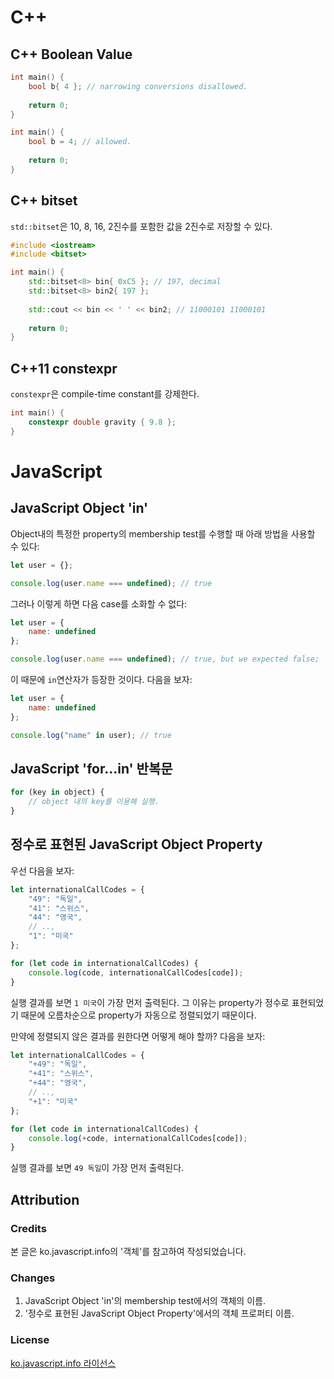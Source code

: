 # C++
## C++ Boolean Value

```c++
int main() {
    bool b{ 4 }; // narrowing conversions disallowed.
    
    return 0;
}
```

```c++
int main() {
    bool b = 4; // allowed.
    
    return 0;
}
```

## C++ bitset

`std::bitset`은 10, 8, 16, 2진수를 포함한 값을 2진수로 저장할 수 있다.

```c++
#include <iostream>
#include <bitset>

int main() {
    std::bitset<8> bin{ 0xC5 }; // 197, decimal
    std::bitset<8> bin2{ 197 };
    
    std::cout << bin << ' ' << bin2; // 11000101 11000101
    
    return 0;
}
```

## C++11 constexpr

`constexpr`은 compile-time constant를 강제한다.

```c++
int main() {
    constexpr double gravity { 9.8 };
}
```

# JavaScript
## JavaScript Object 'in'

Object내의 특정한 property의 membership test를 수행할 때 아래 방법을 사용할 수 있다:

```javascript
let user = {};

console.log(user.name === undefined); // true
```

그러나 이렇게 하면 다음 case를 소화할 수 없다:

```javascript
let user = {
    name: undefined
};

console.log(user.name === undefined); // true, but we expected false;
```

이 때문에 `in`연산자가 등장한 것이다. 다음을 보자:

```javascript
let user = {
    name: undefined
};

console.log("name" in user); // true
```

## JavaScript 'for...in' 반복문

```javascript
for (key in object) {
    // object 내의 key를 이용해 실행.
}
```

## 정수로 표현된 JavaScript Object Property

우선 다음을 보자:

```javascript
let internationalCallCodes = {
    "49": "독일",
    "41": "스위스",
    "44": "영국",
    // ..,
    "1": "미국"
};

for (let code in internationalCallCodes) {
    console.log(code, internationalCallCodes[code]);
}
```

실행 결과를 보면 `1 미국`이 가장 먼저 출력된다. 그 이유는 property가 정수로 표현되었기 때문에 오름차순으로 property가 자동으로 정렬되었기 때문이다.

만약에 정렬되지 않은 결과를 원한다면 어떻게 해야 할까? 다음을 보자:

```javascript
let internationalCallCodes = {
    "+49": "독일",
    "+41": "스위스",
    "+44": "영국",
    // ..,
    "+1": "미국"
};

for (let code in internationalCallCodes) {
    console.log(+code, internationalCallCodes[code]);
}
```

실행 결과를 보면 `49 독일`이 가장 먼저 출력된다.

## Attribution

### Credits

본 글은 ko.javascript.info의 '객체'를 참고하여 작성되었습니다.

### Changes

1. JavaScript Object 'in'의 membership test에서의 객체의 이름.
2. '정수로 표현된 JavaScript Object Property'에서의 객체 프로퍼티 이름.

### License

[ko.javascript.info 라이선스](https://github.com/javascript-tutorial/ko.javascript.info/blob/master/LICENSE.md)

